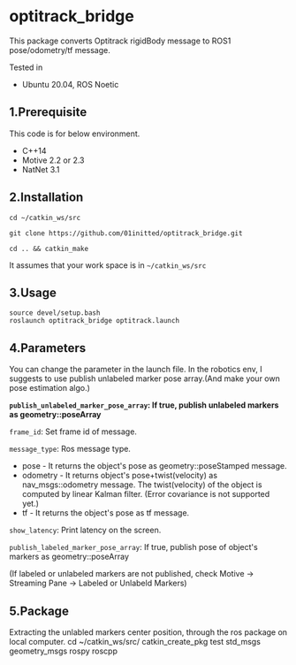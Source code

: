 # optitrack_bridge

This package converts Optitrack rigidBody message to ROS1 pose/odometry/tf message.

Tested in 
- Ubuntu 20.04, ROS Noetic 

1.Prerequisite
------
This code is for below environment.
- C++14
- Motive 2.2 or 2.3
- NatNet 3.1

2.Installation
------
    cd ~/catkin_ws/src

    git clone https://github.com/01initted/optitrack_bridge.git

    cd .. && catkin_make

It assumes that your work space is in `~/catkin_ws/src`

3.Usage
------
    source devel/setup.bash
    roslaunch optitrack_bridge optitrack.launch

4.Parameters
-----
You can change the parameter in the launch file.
In the robotics env, I suggests to use publish unlabeled marker pose array.(And make your own pose estimation algo.)

**`publish_unlabeled_marker_pose_array`: If true, publish unlabeled markers as geometry::poseArray**

`frame_id`: Set frame id of message.

`message_type`: Ros message type.

+ pose - It returns the object's pose as geometry::poseStamped message.
+ odometry - It returns object's pose+twist(velocity) as nav_msgs::odometry message. The twist(velocity) of the object is computed by linear Kalman filter. (Error covariance is not supported yet.)
+ tf - It returns the object's pose as tf message.

`show_latency`: Print latency on the screen.

`publish_labeled_marker_pose_array`: If true, publish pose of object's markers as geometry::poseArray 


(If labeled or unlabeled markers are not published, check Motive -> Streaming Pane -> Labeled or Unlabeld Markers)

**5.Package**
---
Extracting the unlabled markers center position, through the ros package on local computer.
cd ~/catkin_ws/src/
catkin_create_pkg test std_msgs geometry_msgs rospy roscpp
